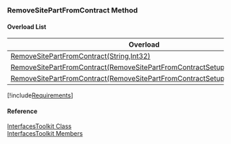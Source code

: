 ﻿### RemoveSitePartFromContract Method

#### Overload List

| Overload | Description |
| --- | --- |
| [RemoveSitePartFromContract(String,Int32)](FChoice.Toolkits.Clarify~FChoice.Toolkits.Clarify.Interfaces.InterfacesToolkit~RemoveSitePartFromContract(String,Int32).md) |   |
| [RemoveSitePartFromContract(RemoveSitePartFromContractSetup)](FChoice.Toolkits.Clarify~FChoice.Toolkits.Clarify.Interfaces.InterfacesToolkit~RemoveSitePartFromContract(RemoveSitePartFromContractSetup).md) |   |
| [RemoveSitePartFromContract(RemoveSitePartFromContractSetup,IDbTransaction)](FChoice.Toolkits.Clarify~FChoice.Toolkits.Clarify.Interfaces.InterfacesToolkit~RemoveSitePartFromContract(RemoveSitePartFromContractSetup,IDbTransaction).md) |   |

[!include[Requirements](../partials/requirements.md)]



#### Reference

[InterfacesToolkit Class](FChoice.Toolkits.Clarify~FChoice.Toolkits.Clarify.Interfaces.InterfacesToolkit.md)  
[InterfacesToolkit Members](FChoice.Toolkits.Clarify~FChoice.Toolkits.Clarify.Interfaces.InterfacesToolkit_members.md)